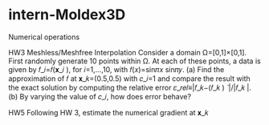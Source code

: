 # intern-Moldex3D
Numerical operations

HW3 Meshless/Meshfree Interpolation
Consider a domain Ω=[0,1]×[0,1]. First randomly generate 10 points within Ω. At each of these points, a data is given by 𝑓_𝑖=𝑓(𝐱_𝑖 ), for 𝑖=1,…,10, with 𝑓(𝑥)=sin⁡𝜋𝑥  sin⁡𝜋𝑦. (a) Find the approximation of 𝑓 at 𝐱_𝑘=(0.5,0.5) with 𝑐_𝑖=1 and compare the result with the exact solution by computing the relative error 𝜀_𝑟𝑒𝑙≡|𝑓_𝑘−(𝑓_𝑘 ) ̃ |/|𝑓_𝑘 |. (b) By varying the value of 𝑐_𝑖, how does error behave?

HW5 Following HW 3, estimate the numerical gradient at 𝐱_𝑘
